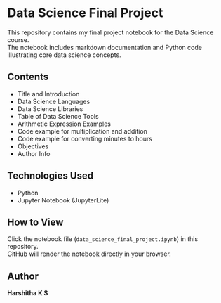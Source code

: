 # Data Science Final Project

This repository contains my final project notebook for the Data Science course.  
The notebook includes markdown documentation and Python code illustrating core data science concepts.

## Contents
- Title and Introduction
- Data Science Languages
- Data Science Libraries
- Table of Data Science Tools
- Arithmetic Expression Examples
- Code example for multiplication and addition
- Code example for converting minutes to hours
- Objectives
- Author Info

## Technologies Used
- Python
- Jupyter Notebook (JupyterLite)

## How to View
Click the notebook file (`data_science_final_project.ipynb`) in this repository.  
GitHub will render the notebook directly in your browser.

## Author
**Harshitha K S**
